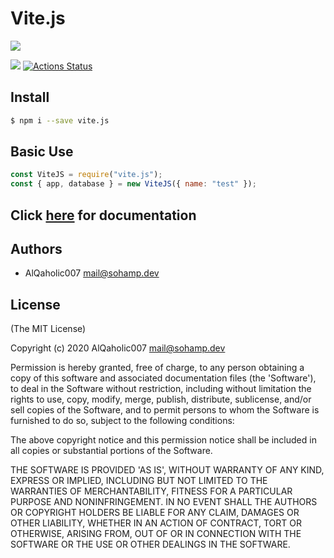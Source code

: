 # Vite.js

![](https://img.shields.io/badge/dependencies-up%20to%20date-lime.svg) 

![](https://img.shields.io/badge/Created%20by-AlQaholic007-1abc9c.svg) [![Actions Status](https://github.com/AlQaholic007/vite.js/workflows/GitCI/badge.svg?cache=2)](https://github.com/AlQaholic007/vite.js/actions)

## Install

```bash
$ npm i --save vite.js
```

## Basic Use

```javascript
const ViteJS = require("vite.js");
const { app, database } = new ViteJS({ name: "test" });
```

## Click [here](https://vite.js.org) for documentation

## Authors

- AlQaholic007 <mail@sohamp.dev>

## License

\(The MIT License\)

Copyright \(c\) 2020 AlQaholic007 [mail@sohamp.dev](mailto:mail@sohamp.dev)

Permission is hereby granted, free of charge, to any person obtaining a copy of this software and associated documentation files \(the 'Software'\), to deal in the Software without restriction, including without limitation the rights to use, copy, modify, merge, publish, distribute, sublicense, and/or sell copies of the Software, and to permit persons to whom the Software is furnished to do so, subject to the following conditions:

The above copyright notice and this permission notice shall be included in all copies or substantial portions of the Software.

THE SOFTWARE IS PROVIDED 'AS IS', WITHOUT WARRANTY OF ANY KIND, EXPRESS OR IMPLIED, INCLUDING BUT NOT LIMITED TO THE WARRANTIES OF MERCHANTABILITY, FITNESS FOR A PARTICULAR PURPOSE AND NONINFRINGEMENT. IN NO EVENT SHALL THE AUTHORS OR COPYRIGHT HOLDERS BE LIABLE FOR ANY CLAIM, DAMAGES OR OTHER LIABILITY, WHETHER IN AN ACTION OF CONTRACT, TORT OR OTHERWISE, ARISING FROM, OUT OF OR IN CONNECTION WITH THE SOFTWARE OR THE USE OR OTHER DEALINGS IN THE SOFTWARE.
